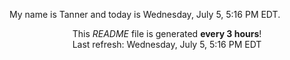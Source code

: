 My name is Tanner and today is Wednesday, July 5, 5:16 PM EDT.

<p align="center">This <i>README</i> file is generated <b>every 3 hours</b>!</br>Last refresh: Wednesday, July 5, 5:16 PM EDT<br /></p>
